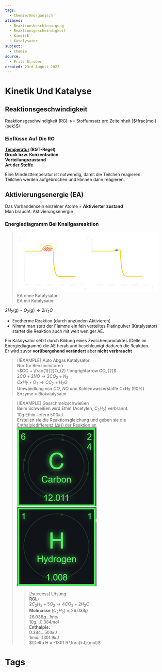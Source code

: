 ```yaml
---
tags:
  - Chemie/Anorganisch
aliases:
  - Reaktionsbeschleunigung
  - Reaktionsgeschwindigkeit
  - Kinetik
  - Katalysator
subject:
  - chemie
source:
  - Fritz Struber
created: 23rd August 2022
---
```


# Kinetik Und Katalyse

## Reaktionsgeschwindigkeit

Reaktionsgeschwindigkeit (RG): $v=$ Stoffumsatz pro Zeiteinheit ($\frac{mol}{sek}$)

### Einflüsse Auf Die RG

**[Temperatur](../Physik/Temperatur%20und%20Teilchenmodell.md) (RGT-Regel)**  
**Druck bzw. Konzentration**  
**Verteilungszustand**  
**Art der Stoffe**

Eine Mindesttemperatur ist notwendig, damit die Teilchen reagieren.  
Teilchen werden aufgebrochen und können dann reagieren.

## Aktivierungsenergie (EA)

Das Vorhandensein einzelner Atome = **Aktivierter zustand**  
Man braucht: Aktivierungsenergie

### Energiediagramm Bei Knallgasreaktion

>![500](assets/AE.png)  
>EA ohne Katalysator  
>EA mit Katalysator

$2 H_{2}(g)+O_{2}(g)\longrightarrow 2H_{2}O$
- Exotherme Reaktion (durch anzünden Aktivieren)
- Nimmt man statt der Flamme ein fein verteiltes Platinpulver (Katalysator) startet die Reaktion auch mit weit weniger AE.

Ein Katalysator setzt durch Bildung eines Zwischenproduktes (Delle im Energiediagramm) die AE herab und beschleunigt dadurch die Reaktion.  
Er wird zuvor **vorübergehend verändert** aber **nicht verbraucht**

> [!EXAMPLE] Auto Abgas Katalysator  
> Nur für Benzinmotoren  
> 💀$CO + \frac{1}{2}O_{2} \longrightarrow CO_{2}$  
> $2CO + 2NO \longrightarrow 2CO_{2} + N_{2}$  
> $CxHy + O_{2} \longrightarrow CO_{2} + H_{2}O$  
> Umwandlung von $CO$, $NO$ und Kohlenwasserstoffe CxHy (90%)  
> Enzyme = Biokatalysator

> [!EXAMPLE] Gasschmelzschwießen  
> Beim Schweißen wird Ethin (Acetylen, $C_{2}H_{2}$) verbrannt.  
> $10g$ Ethin liefern $500kJ$.  
> Erstellen sie die Reaktionsgleichung und geben sie die Enthalpiedifferenz ($\Delta H$) der Reaktion an.  
> ![150](assets/C.png) ![150](assets/H.png)
> 
> > [!success] Lösung  
> > **RGL:**  
> > $2C_{2}H_{2}+5O_{2}\longrightarrow 4CO_{2} + 2H_{2}O$  
> > **Molmasse** $(C_{2}H_{2}) = 26.038g$  
> > $26.038g \dots 1mol$  
> > $10g \dots 0.384mol$  
> > **Enthalpie:**  
> > $0.384\dots 500kJ$  
> > $1mol\dots 1301.9kJ$  
> > $\Delta H = -1301.9 \frac{kJ}{mol}$

# Tags
